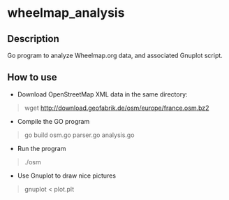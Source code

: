 wheelmap_analysis
=================

Description
-----------
Go program to analyze Wheelmap.org data, and associated Gnuplot script.

How to use
----------
* Download OpenStreetMap XML data in the same directory:
> wget http://download.geofabrik.de/osm/europe/france.osm.bz2
* Compile the GO program
> go build osm.go parser.go analysis.go
* Run the program
> ./osm
* Use Gnuplot to draw nice pictures
> gnuplot < plot.plt

